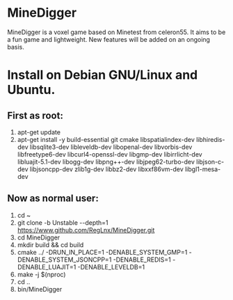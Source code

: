 # MineDigger
MineDigger is a voxel game based on Minetest from celeron55. It aims to be a fun game and lightweight. New features will be added on an ongoing basis.

# Install on Debian GNU/Linux and Ubuntu.

First as root:
-------------

1) apt-get update
2) apt-get install -y build-essential git cmake libspatialindex-dev libhiredis-dev libsqlite3-dev libleveldb-dev libopenal-dev libvorbis-dev libfreetype6-dev libcurl4-openssl-dev libgmp-dev libirrlicht-dev libluajit-5.1-dev libogg-dev libpng++-dev libjpeg62-turbo-dev libjson-c-dev libjsoncpp-dev zlib1g-dev libbz2-dev libxxf86vm-dev libgl1-mesa-dev

Now as normal user:
-------------------

1) cd ~
2) git clone -b Unstable --depth=1 https://www.github.com/RegLnx/MineDigger.git
3) cd MineDigger
4) mkdir build && cd build
5) cmake ../ -DRUN_IN_PLACE=1 -DENABLE_SYSTEM_GMP=1 -DENABLE_SYSTEM_JSONCPP=1 -DENABLE_REDIS=1 -DENABLE_LUAJIT=1 -DENABLE_LEVELDB=1
6) make -j $(nproc)
7) cd ..
8) bin/MineDigger
